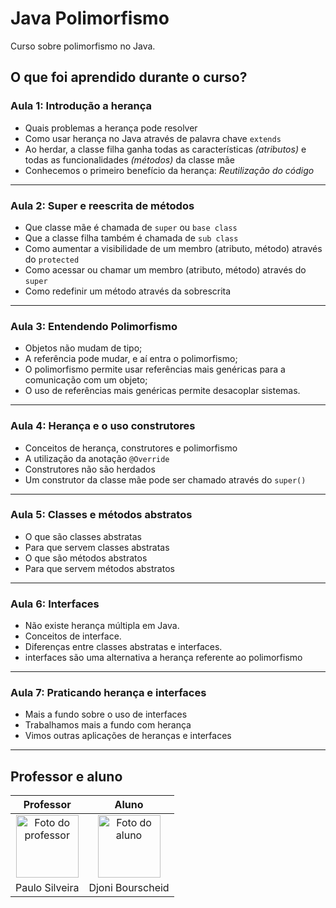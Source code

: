 # Java Polimorfismo

Curso sobre polimorfismo no Java.

## O que foi aprendido durante o curso?

### Aula 1: Introdução a herança

- Quais problemas a herança pode resolver
- Como usar herança no Java através de palavra chave `extends`
- Ao herdar, a classe filha ganha todas as características *(atributos)* e todas as funcionalidades *(métodos)* da classe mãe
- Conhecemos o primeiro benefício da herança: *Reutilização do código*

---

### Aula 2: Super e reescrita de métodos

- Que classe mãe é chamada de `super` ou `base class`
- Que a classe filha também é chamada de `sub class`
- Como aumentar a visibilidade de um membro (atributo, método) através do `protected`
- Como acessar ou chamar um membro (atributo, método) através do `super`
- Como redefinir um método através da sobrescrita

---

### Aula 3: Entendendo Polimorfismo

- Objetos não mudam de tipo;
- A referência pode mudar, e aí entra o polimorfismo;
- O polimorfismo permite usar referências mais genéricas para a comunicação com um objeto;
- O uso de referências mais genéricas permite desacoplar sistemas.

---

### Aula 4: Herança e o uso construtores

- Conceitos de herança, construtores e polimorfismo
- A utilização da anotação `@Override`
- Construtores não são herdados
- Um construtor da classe mãe pode ser chamado através do `super()`

---

### Aula 5: Classes e métodos abstratos

- O que são classes abstratas
- Para que servem classes abstratas
- O que são métodos abstratos
- Para que servem métodos abstratos

---

### Aula 6: Interfaces

- Não existe herança múltipla em Java.
- Conceitos de interface.
- Diferenças entre classes abstratas e interfaces.
- interfaces são uma alternativa a herança referente ao polimorfismo

---

### Aula 7: Praticando herança e interfaces

- Mais a fundo sobre o uso de interfaces
- Trabalhamos mais a fundo com herança
- Vimos outras aplicações de heranças e interfaces

---

## Professor e aluno

Professor | Aluno
:---:     | :---:
<a href="https://github.com/peas" target="_blank" rel="noopener noreferrer"><img width="100" height="100" src="https://github.com/peas.png" alt="Foto do professor" title="Foto do professor"></a> | <a href="https://github.com/djonibourscheid" target="_blank" rel="noopener noreferrer"><img width="100" height="100" src="https://github.com/djonibourscheid.png" alt="Foto do aluno" title="Foto do aluno"></a>
Paulo Silveira |Djoni Bourscheid
